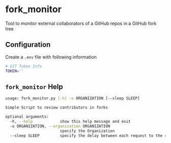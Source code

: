 # fork_monitor

Tool to monitor external collaborators of a GitHub repos in a GitHub fork tree

## Configuration
Create a `.env` file with following information
```bash
# GIT Token Info
TOKEN=''
```

## `fork_monitor` Help
```bash
usage: fork_monitor.py [-h] -o ORGANIZATION [--sleep SLEEP]

Simple Script to review contributors in forks

optional arguments:
  -h, --help            show this help message and exit
  -o ORGANIZATION, --organization ORGANIZATION
                        specify the Organization
  --sleep SLEEP         specify the delay between each request to the repo (default 3 seconds)
  ```
